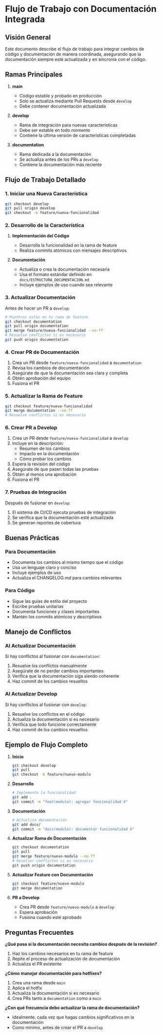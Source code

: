 # Flujo de Trabajo con Documentación Integrada

## Visión General

Este documento describe el flujo de trabajo para integrar cambios de código y documentación de manera coordinada, asegurando que la documentación siempre esté actualizada y en sincronía con el código.

## Ramas Principales

1. **main**
   - Código estable y probado en producción
   - Solo se actualiza mediante Pull Requests desde `develop`
   - Debe contener documentación actualizada

2. **develop**
   - Rama de integración para nuevas características
   - Debe ser estable en todo momento
   - Contiene la última versión de características completadas

3. **documentation**
   - Rama dedicada a la documentación
   - Se actualiza antes de los PRs a `develop`
   - Contiene la documentación más reciente

## Flujo de Trabajo Detallado

### 1. Iniciar una Nueva Característica

```bash
git checkout develop
git pull origin develop
git checkout -b feature/nueva-funcionalidad
```

### 2. Desarrollo de la Característica

1. **Implementación del Código**
   - Desarrolla la funcionalidad en la rama de feature
   - Realiza commits atómicos con mensajes descriptivos

2. **Documentación**
   - Actualiza o crea la documentación necesaria
   - Usa el formato estándar definido en `docs/ESTRUCTURA_DOCUMENTACION.md`
   - Incluye ejemplos de uso cuando sea relevante

### 3. Actualizar Documentación

Antes de hacer un PR a `develop`:

```bash
# Mientras estás en tu rama de feature
git checkout documentation
git pull origin documentation
git merge feature/nueva-funcionalidad --no-ff
# Resuelve conflictos si es necesario
git push origin documentation
```

### 4. Crear PR de Documentación

1. Crea un PR desde `feature/nueva-funcionalidad` a `documentation`
2. Revisa los cambios de documentación
3. Asegúrate de que la documentación sea clara y completa
4. Obtén aprobación del equipo
5. Fusiona el PR

### 5. Actualizar la Rama de Feature

```bash
git checkout feature/nueva-funcionalidad
git merge documentation --no-ff
# Resuelve conflictos si es necesario
```

### 6. Crear PR a Develop

1. Crea un PR desde `feature/nueva-funcionalidad` a `develop`
2. Incluye en la descripción:
   - Resumen de los cambios
   - Impacto en la documentación
   - Cómo probar los cambios
3. Espera la revisión del código
4. Asegúrate de que pasen todas las pruebas
5. Obtén al menos una aprobación
6. Fusiona el PR

### 7. Pruebas de Integración

Después de fusionar en `develop`:

1. El sistema de CI/CD ejecuta pruebas de integración
2. Se verifica que la documentación esté actualizada
3. Se generan reportes de cobertura

## Buenas Prácticas

### Para Documentación

- Documenta los cambios al mismo tiempo que el código
- Usa un lenguaje claro y conciso
- Incluye ejemplos de uso
- Actualiza el CHANGELOG.md para cambios relevantes

### Para Código

- Sigue las guías de estilo del proyecto
- Escribe pruebas unitarias
- Documenta funciones y clases importantes
- Mantén los commits atómicos y descriptivos

## Manejo de Conflictos

### Al Actualizar Documentación

Si hay conflictos al fusionar con `documentation`:

1. Resuelve los conflictos manualmente
2. Asegúrate de no perder cambios importantes
3. Verifica que la documentación siga siendo coherente
4. Haz commit de los cambios resueltos

### Al Actualizar Develop

Si hay conflictos al fusionar con `develop`:

1. Resuelve los conflictos en el código
2. Actualiza la documentación si es necesario
3. Verifica que todo funcione correctamente
4. Haz commit de los cambios resueltos

## Ejemplo de Flujo Completo

1. **Inicio**
   ```bash
   git checkout develop
   git pull
   git checkout -b feature/nuevo-modulo
   ```

2. **Desarrollo**
   ```bash
   # Implementa la funcionalidad
   git add .
   git commit -m "feat(modulo): agregar funcionalidad X"
   ```

3. **Documentación**
   ```bash
   # Actualiza documentación
   git add docs/
   git commit -m "docs(modulo): documentar funcionalidad X"
   ```

4. **Actualizar Rama de Documentación**
   ```bash
   git checkout documentation
   git pull
   git merge feature/nuevo-modulo --no-ff
   # Resolver conflictos si es necesario
   git push origin documentation
   ```

5. **Actualizar Feature con Documentación**
   ```bash
   git checkout feature/nuevo-modulo
   git merge documentation
   ```

6. **PR a Develop**
   - Crea PR desde `feature/nuevo-modulo` a `develop`
   - Espera aprobación
   - Fusiona cuando esté aprobado

## Preguntas Frecuentes

**¿Qué pasa si la documentación necesita cambios después de la revisión?**
1. Haz los cambios necesarios en tu rama de feature
2. Repite el proceso de actualización de documentación
3. Actualiza el PR existente

**¿Cómo manejar documentación para hotfixes?**
1. Crea una rama desde `main`
2. Aplica el hotfix
3. Actualiza la documentación si es necesario
4. Crea PRs tanto a `documentation` como a `main`

**¿Con qué frecuencia debo actualizar la rama de documentación?**
- Idealmente, cada vez que hagas cambios significativos en la documentación
- Como mínimo, antes de crear el PR a `develop`
